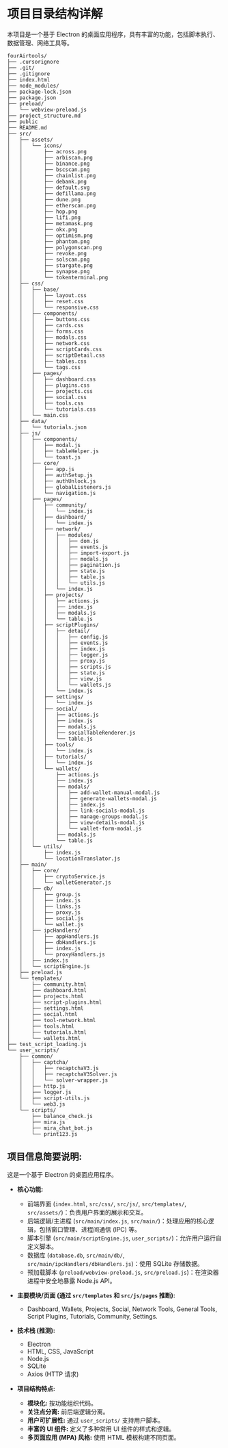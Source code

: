 # 项目目录结构详解

本项目是一个基于 Electron 的桌面应用程序，具有丰富的功能，包括脚本执行、数据管理、网络工具等。

```
fourAirtools/
├── .cursorignore
├── .git/
├── .gitignore
├── index.html
├── node_modules/
├── package-lock.json
├── package.json
├── preload/
│   └── webview-preload.js
├── project_structure.md
├── public
├── README.md
├── src/
│   ├── assets/
│   │   └── icons/
│   │       ├── across.png
│   │       ├── arbiscan.png
│   │       ├── binance.png
│   │       ├── bscscan.png
│   │       ├── chainlist.png
│   │       ├── debank.png
│   │       ├── default.svg
│   │       ├── defillama.png
│   │       ├── dune.png
│   │       ├── etherscan.png
│   │       ├── hop.png
│   │       ├── lifi.png
│   │       ├── metamask.png
│   │       ├── okx.png
│   │       ├── optimism.png
│   │       ├── phantom.png
│   │       ├── polygonscan.png
│   │       ├── revoke.png
│   │       ├── solscan.png
│   │       ├── stargate.png
│   │       ├── synapse.png
│   │       └── tokenterminal.png
│   ├── css/
│   │   ├── base/
│   │   │   ├── layout.css
│   │   │   ├── reset.css
│   │   │   └── responsive.css
│   │   ├── components/
│   │   │   ├── buttons.css
│   │   │   ├── cards.css
│   │   │   ├── forms.css
│   │   │   ├── modals.css
│   │   │   ├── network.css
│   │   │   ├── scriptCards.css
│   │   │   ├── scriptDetail.css
│   │   │   ├── tables.css
│   │   │   └── tags.css
│   │   ├── pages/
│   │   │   ├── dashboard.css
│   │   │   ├── plugins.css
│   │   │   ├── projects.css
│   │   │   ├── social.css
│   │   │   ├── tools.css
│   │   │   └── tutorials.css
│   │   └── main.css
│   ├── data/
│   │   └── tutorials.json
│   ├── js/
│   │   ├── components/
│   │   │   ├── modal.js
│   │   │   ├── tableHelper.js
│   │   │   └── toast.js
│   │   ├── core/
│   │   │   ├── app.js
│   │   │   ├── authSetup.js
│   │   │   ├── authUnlock.js
│   │   │   ├── globalListeners.js
│   │   │   └── navigation.js
│   │   ├── pages/
│   │   │   ├── community/
│   │   │   │   └── index.js
│   │   │   ├── dashboard/
│   │   │   │   └── index.js
│   │   │   ├── network/
│   │   │   │   ├── modules/
│   │   │   │   │   ├── dom.js
│   │   │   │   │   ├── events.js
│   │   │   │   │   ├── import-export.js
│   │   │   │   │   ├── modals.js
│   │   │   │   │   ├── pagination.js
│   │   │   │   │   ├── state.js
│   │   │   │   │   ├── table.js
│   │   │   │   │   └── utils.js
│   │   │   │   └── index.js
│   │   │   ├── projects/
│   │   │   │   ├── actions.js
│   │   │   │   ├── index.js
│   │   │   │   ├── modals.js
│   │   │   │   └── table.js
│   │   │   ├── scriptPlugins/
│   │   │   │   ├── detail/
│   │   │   │   │   ├── config.js
│   │   │   │   │   ├── events.js
│   │   │   │   │   ├── index.js
│   │   │   │   │   ├── logger.js
│   │   │   │   │   ├── proxy.js
│   │   │   │   │   ├── scripts.js
│   │   │   │   │   ├── state.js
│   │   │   │   │   ├── view.js
│   │   │   │   │   └── wallets.js
│   │   │   │   └── index.js
│   │   │   ├── settings/
│   │   │   │   └── index.js
│   │   │   ├── social/
│   │   │   │   ├── actions.js
│   │   │   │   ├── index.js
│   │   │   │   ├── modals.js
│   │   │   │   ├── socialTableRenderer.js
│   │   │   │   └── table.js
│   │   │   ├── tools/
│   │   │   │   └── index.js
│   │   │   ├── tutorials/
│   │   │   │   └── index.js
│   │   │   └── wallets/
│   │   │       ├── actions.js
│   │   │       ├── index.js
│   │   │       ├── modals/
│   │   │       │   ├── add-wallet-manual-modal.js
│   │   │       │   ├── generate-wallets-modal.js
│   │   │       │   ├── index.js
│   │   │       │   ├── link-socials-modal.js
│   │   │       │   ├── manage-groups-modal.js
│   │   │       │   ├── view-details-modal.js
│   │   │       │   └── wallet-form-modal.js
│   │   │       ├── modals.js
│   │   │       └── table.js
│   │   └── utils/
│   │       ├── index.js
│   │       └── locationTranslator.js
│   ├── main/
│   │   ├── core/
│   │   │   ├── cryptoService.js
│   │   │   └── walletGenerator.js
│   │   ├── db/
│   │   │   ├── group.js
│   │   │   ├── index.js
│   │   │   ├── links.js
│   │   │   ├── proxy.js
│   │   │   ├── social.js
│   │   │   └── wallet.js
│   │   ├── ipcHandlers/
│   │   │   ├── appHandlers.js
│   │   │   ├── dbHandlers.js
│   │   │   ├── index.js
│   │   │   └── proxyHandlers.js
│   │   ├── index.js
│   │   └── scriptEngine.js
│   ├── preload.js
│   └── templates/
│       ├── community.html
│       ├── dashboard.html
│       ├── projects.html
│       ├── script-plugins.html
│       ├── settings.html
│       ├── social.html
│       ├── tool-network.html
│       ├── tools.html
│       ├── tutorials.html
│       └── wallets.html
├── test_script_loading.js
└── user_scripts/
    ├── common/
    │   ├── captcha/
    │   │   ├── recaptchaV3.js
    │   │   ├── recaptchaV3Solver.js
    │   │   └── solver-wrapper.js
    │   ├── http.js
    │   ├── logger.js
    │   ├── script-utils.js
    │   └── web3.js
    └── scripts/
        ├── balance_check.js
        ├── mira.js
        ├── mira_chat_bot.js
        └── print123.js
```

## 项目信息简要说明:

这是一个基于 Electron 的桌面应用程序。

*   **核心功能:**
    *   前端界面 (`index.html`, `src/css/`, `src/js/`, `src/templates/`, `src/assets/`)：负责用户界面的展示和交互。
    *   后端逻辑/主进程 (`src/main/index.js`, `src/main/`)：处理应用的核心逻辑，包括窗口管理、进程间通信 (IPC) 等。
    *   脚本引擎 (`src/main/scriptEngine.js`, `user_scripts/`)：允许用户运行自定义脚本。
    *   数据库 (`database.db`, `src/main/db/`, `src/main/ipcHandlers/dbHandlers.js`)：使用 SQLite 存储数据。
    *   预加载脚本 (`preload/webview-preload.js`, `src/preload.js`)：在渲染器进程中安全地暴露 Node.js API。

*   **主要模块/页面 (通过 `src/templates` 和 `src/js/pages` 推断):**
    *   Dashboard, Wallets, Projects, Social, Network Tools, General Tools, Script Plugins, Tutorials, Community, Settings.

*   **技术栈 (推测):**
    *   Electron
    *   HTML, CSS, JavaScript
    *   Node.js
    *   SQLite
    *   Axios (HTTP 请求)

*   **项目结构特点:**
    *   **模块化:** 按功能组织代码。
    *   **关注点分离:** 前后端逻辑分离。
    *   **用户可扩展性:** 通过 `user_scripts/` 支持用户脚本。
    *   **丰富的 UI 组件:** 定义了多种常用 UI 组件的样式和逻辑。
    *   **多页面应用 (MPA) 风格:** 使用 HTML 模板构建不同页面。
